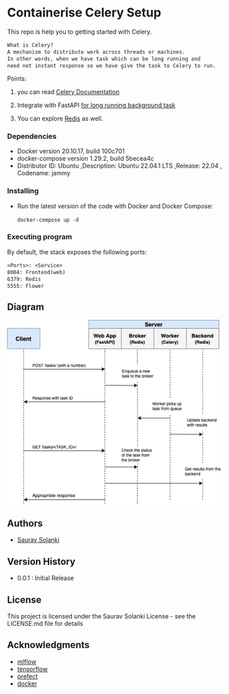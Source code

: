 # Containerise Celery Setup 
This repo is help you to getting started with Celery.

    What is Celery?
    A mechanism to distribute work across threads or machines.
    In other words, when we have task which can be long running and 
    need not instant response so we have give the task to Celery to run.


Points:

1. you can read [Celery Documentation](https://docs.celeryq.dev/en/stable/getting-started/introduction.html)

2. Integrate with FastAPI [for long running background task](https://fastapi.tiangolo.com/tutorial/background-tasks/?h=celery#caveat)

3. You can explore [Redis](https://redis.com/solutions/use-cases/messaging/#:~:text=in%20cold%20storage.-,Task%20Queues,-A%20task%20queue) as well.

### Dependencies

* Docker version 20.10.17, build 100c701
* docker-compose version 1.29.2, build 5becea4c
* Distributor ID: Ubuntu ,Description: Ubuntu 22.04.1 LTS ,Release: 22.04 , Codename: jammy


### Installing

* Run the latest version of the code with Docker and Docker Compose:

  `docker-compose up -d`


### Executing program
  By default, the stack exposes the following ports:

    <Ports>: <Service>
    8004: Frontend(web)
    6379: Redis
    5555: Flower

## Diagram

![image](images/fastapi-celery-flow.png)


## Authors
* [Saurav Solanki](https://github.com/sauravsolanki)

## Version History
* 0.0.1 : Initial Release

## License
This project is licensed under the Saurav Solanki License - see the LICENSE.md file for details

## Acknowledgments
* [mlflow](https://github.com/mlflow/mlflow)
* [tensorflow](https://github.com/tensorflow/tensorflow)
* [prefect](https://github.com/PrefectHQ/prefect)
* [docker](https://github.com/docker)